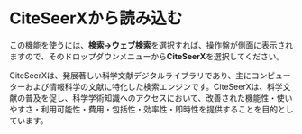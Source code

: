 # CiteSeerXから読み込む

この機能を使うには、**検索→ウェブ検索**を選択すれば、操作盤が側面に表示されますので、そのドロップダウンメニューから**CiteSeerX**を選択してください。

CiteSeerXは、発展著しい科学文献デジタルライブラリであり、主にコンピューターおよび情報科学の文献に特化した検索エンジンです。CiteSeerXは、科学文献の普及を促し、科学学術知識へのアクセスにおいて、改善された機能性・使いやすさ・利用可能性・費用・包括性・効率性・即時性を提供することを目的としています。
